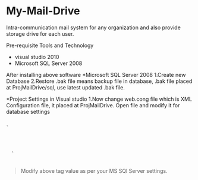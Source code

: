 My-Mail-Drive
=============


Intra-communication mail system for any organization and also provide storage drive for each user.

Pre-requisite Tools and Technology
* visual studio 2010
* Microsoft SQL Server 2008
  
After installing above software
*Microsoft SQL Server 2008
1.Create new Database
2.Restore .bak file means backup file in database, .bak file placed at ProjMailDrive/sql, use latest updated .bak file.

*Project Settings in Visual studio
1.Now change web.cong file which is XML Configuration file, it placed    at ProjMailDrive. Open file and modify it for database settings
<pre>
<code>
`<appSettings>
    <add key="ServerName" value="."/>
    <add key="UserName" value="sa"/>
    <add key="Password" value=""/>
    <add key="DataBaseName" value="myMail"/>
  </appSettings>`
</code>
</pre>
>Modify above tag value as per your MS SQl Server settings.
